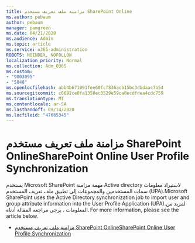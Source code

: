 ```yaml
---
title: مزامنة ملف تعريف مستخدم SharePoint Online
ms.author: pebaum
author: pebaum
manager: pamgreen
ms.date: 04/21/2020
ms.audience: Admin
ms.topic: article
ms.service: o365-administration
ROBOTS: NOINDEX, NOFOLLOW
localization_priority: Normal
ms.collection: Adm_O365
ms.custom:
- "9003095"
- "5848"
ms.openlocfilehash: abb4b671091fee60fcf836acb15bc3dbdaac7b54
ms.sourcegitcommit: c6692ce0fa1358ec3529e59ca0ecdfdea4cdc759
ms.translationtype: MT
ms.contentlocale: ar-SA
ms.lasthandoff: 09/14/2020
ms.locfileid: "47665345"
---
```

# <a name="sharepoint-online-user-profile-synchronization"></a><span data-ttu-id="21c21-102">مزامنة ملف تعريف مستخدم SharePoint Online</span><span class="sxs-lookup"><span data-stu-id="21c21-102">SharePoint Online User Profile Synchronization</span></span>

<span data-ttu-id="21c21-103">يستخدم Microsoft SharePoint مهمة مزامنة Active directory لاستيراد معلومات سمات المستخدمين والمجموعات إلى تطبيق ملف تعريف المستخدم (UPA).</span><span class="sxs-lookup"><span data-stu-id="21c21-103">Microsoft SharePoint uses the Active Directory synchronization job to import user and group attribute information into the User Profile Application (UPA).</span></span><span data-ttu-id="21c21-104">لمزيد من المعلومات ، يرجى مراجعه المقالة أدناه.</span><span class="sxs-lookup"><span data-stu-id="21c21-104"> For more information, please see the article below.</span></span>

- [<span data-ttu-id="21c21-105">مزامنة ملف تعريف مستخدم SharePoint Online</span><span class="sxs-lookup"><span data-stu-id="21c21-105">SharePoint Online User Profile Synchronization</span></span>](https://docs.microsoft.com/sharepoint/user-profile-sync)
